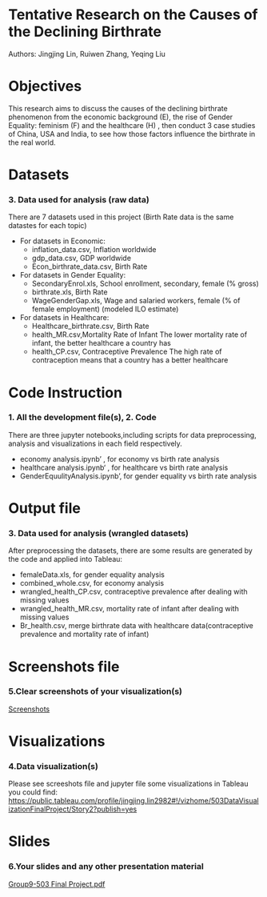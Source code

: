 # Tentative Research on the Causes of the Declining Birthrate 
Authors: Jingjing Lin, Ruiwen Zhang, Yeqing Liu

# Objectives
This research aims to discuss the causes of the declining birthrate phenomenon from the economic background (E), the rise of Gender Equality: feminism (F) and the healthcare (H) , then conduct 3 case studies of China, USA and India, to see how those factors influence the birthrate in the real world. 

# Datasets 
### 3. Data used for analysis (raw data)
There are 7 datasets used in this project (Birth Rate data is the same datastes for each topic)
- For datasets in Economic:
  - inflation_data.csv, Inflation worldwide
  - gdp_data.csv, GDP worldwide
  - Econ_birthrate_data.csv, Birth Rate
- For datasets in Gender Equality:
  - SecondaryEnrol.xls, School enrollment, secondary, female (% gross)
  - birthrate.xls, Birth Rate
  - WageGenderGap.xls, Wage and salaried workers, female (% of female employment) (modeled ILO estimate)
- For datasets in Healthcare:
  - Healthcare_birthrate.csv, Birth Rate
  - health_MR.csv,Mortality Rate of Infant The lower mortality rate of infant, the better healthcare a country has 
  - health_CP.csv, Contraceptive Prevalence The high rate of contraception means that a country has a better healthcare
  
# Code Instruction 
### 1. All the development file(s), 2. Code
There are three jupyter notebooks,including scripts for data preprocessing, analysis and visualizations in each field respectively.
- economy analysis.ipynb’ , for economy vs birth rate analysis
- healthcare analysis.ipynb‘ , for healthcare vs birth rate analysis
- GenderEquulityAnalysis.ipynb’, for gender equality vs birth rate analysis

# Output file 
### 3. Data used for analysis (wrangled datasets)

After preprocessing the datasets, there are some results are generated by the code and applied into Tableau:

- femaleData.xls, for gender equality analysis 
- combined_whole.csv, for economy analysis 
- wrangled_health_CP.csv, contraceptive prevalence after dealing with missing values
- wrangled_health_MR.csv, mortality rate of infant after dealing with missing values
- Br_health.csv, merge birthrate data with healthcare data(contraceptive prevalence and mortality rate of infant)


# Screenshots file 
### 5.Clear screenshots of your visualization(s)
[Screenshots](https://github.com/JJJJJingL/ANLY503/blob/master/Screenshot%20of%20plots.pdf)


# Visualizations 
### 4.Data visualization(s)
 Please see screeshots file and jupyter file
 some visualizations in Tableau you could find:
 https://public.tableau.com/profile/jingjing.lin2982#!/vizhome/503DataVisualizationFinalProject/Story2?publish=yes
 
 

# Slides 
### 6.Your slides and any other presentation material

[Group9-503 Final Project.pdf](https://github.com/JJJJJingL/ANLY503/blob/master/Group9-503%20Final%20Project.pdf)





